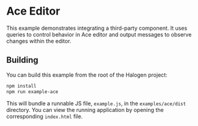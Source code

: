 # Ace Editor

This example demonstrates integrating a third-party component. It uses queries to control behavior in Ace editor and output messages to observe changes within the editor.

## Building

You can build this example from the root of the Halogen project:

```sh
npm install
npm run example-ace
```

This will bundle a runnable JS file, `example.js`, in the `examples/ace/dist` directory. You can view the running application by opening the corresponding `index.html` file.
